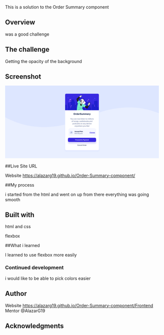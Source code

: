 This is a solution to the Order Summary component  

## Overview 

was a good challenge 

## The challenge  

Getting the opacity of the background 

## Screenshot
![ScreenShot](ScreenshotOrderSummarycomponenet.png)


##Live Site URL 

Website  https://alazarg19.github.io/Order-Summary-component/ 


##My process 

i started from the html and went on up from there everything was going smooth 

## Built with  

html and css 

flexbox 

  

##What i learned  

I learned to use flexbox more easily 

### Continued development 

i would like to be able to pick colors easier 

 

## Author 

 Website  https://alazarg19.github.io/Order-Summary-component/Frontend Mentor @AlazarG19 

## Acknowledgments 